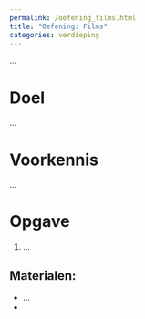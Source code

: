 ```yaml
---
permalink: /oefening_films.html
title: "Oefening: Films"
categories: verdieping
---
```


...

# Doel
...

# Voorkennis
...

# Opgave
1. ... 

## Materialen:
- ...
- 
